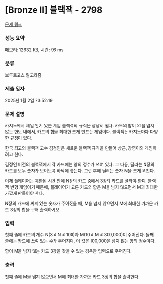 # [Bronze II] 블랙잭 - 2798 

[문제 링크](https://www.acmicpc.net/problem/2798) 

### 성능 요약

메모리: 12632 KB, 시간: 96 ms

### 분류

브루트포스 알고리즘

### 제출 일자

2025년 1월 2일 23:52:19

### 문제 설명

<p>카지노에서 제일 인기 있는 게임 블랙잭의 규칙은 상당히 쉽다. 카드의 합이 21을 넘지 않는 한도 내에서, 카드의 합을 최대한 크게 만드는 게임이다. 블랙잭은 카지노마다 다양한 규정이 있다.</p>

<p>한국 최고의 블랙잭 고수 김정인은 새로운 블랙잭 규칙을 만들어 상근, 창영이와 게임하려고 한다.</p>

<p>김정인 버전의 블랙잭에서 각 카드에는 양의 정수가 쓰여 있다. 그 다음, 딜러는 N장의 카드를 모두 숫자가 보이도록 바닥에 놓는다. 그런 후에 딜러는 숫자 M을 크게 외친다.</p>

<p>이제 플레이어는 제한된 시간 안에 N장의 카드 중에서 3장의 카드를 골라야 한다. 블랙잭 변형 게임이기 때문에, 플레이어가 고른 카드의 합은 M을 넘지 않으면서 M과 최대한 가깝게 만들어야 한다.</p>

<p>N장의 카드에 써져 있는 숫자가 주어졌을 때, M을 넘지 않으면서 M에 최대한 가까운 카드 3장의 합을 구해 출력하시오.</p>

### 입력 

 <p>첫째 줄에 카드의 개수 N(3 ≤ N ≤ 100)과 M(10 ≤ M ≤ 300,000)이 주어진다. 둘째 줄에는 카드에 쓰여 있는 수가 주어지며, 이 값은 100,000을 넘지 않는 양의 정수이다.</p>

<p>합이 M을 넘지 않는 카드 3장을 찾을 수 있는 경우만 입력으로 주어진다.</p>

### 출력 

 <p>첫째 줄에 M을 넘지 않으면서 M에 최대한 가까운 카드 3장의 합을 출력한다.</p>

